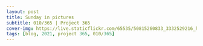 ```yaml
---
layout: post
title: Sunday in pictures
subtitle: 010/365 | Project 365
cover-img: https://live.staticflickr.com/65535/50815260833_3332529216_h.jpg
tags: [blog, 2021, project 365, 010/365]
---
```

